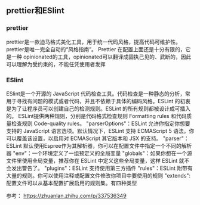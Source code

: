 ## prettier和ESlint
### prettier
prettier是一款迪马格式美化工具，用于统一代码风格，提高代码可维护性。
prettier是唯一完全自动的“风格指南”。
Prettier 在配置上面还是十分有限的，它是一种 opinionated的工具，opinionated可以翻译成固执己见的、武断的，因此可以理解为受约束的，不能任凭使用者发挥
### ESlint
ESlint是一个开源的 JavaScript 代码检查工具。代码检查是一种静态的分析，常用于寻找有问题的模式或者代码，并且不依赖于具体的编码风格。ESLint 的初衷是为了让程序员可以创建自己的检测规则。ESLint 的所有规则都被设计成可插入的。
ESLint提供两种规则，分别是代码格式检查规则 Formatting rules 和代码质量检查规则 Code-quality rules。
    "parserOptions"：ESLint 允许你指定你想要支持的 JavaScript 语言选项。默认情况下，ESLint 支持 ECMAScript 5 语法。你可以覆盖该设置，以启用对 ECMAScript 其它版本和 JSX 的支持。
    "parser"：ESLint 默认使用Espree作为其解析器，你可以在配置文件中指定一个不同的解析器
    "env"：一个环境定义了一组预定义的全局变量
    "globals"：如果你想在一个源文件里使用全局变量，推荐你在 ESLint 中定义这些全局变量，这样 ESLint 就不会发出警告了。
    "plugins"：ESLint 支持使用第三方插件
    "rules"：ESLint 附带有大量的规则。你可以使用注释或配置文件修改你项目中要使用的规则
    "extends": 配置文件可以从基本配置扩展启用的规则集。有四种类型


参考：
<https://zhuanlan.zhihu.com/p/337536349> 
